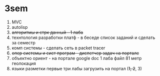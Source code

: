 # 3sem
1. MVC
1. autolisp
1. ~~алгоритмы и стрк данный - 1 лаба~~
1. технтология разработки платф - в беседе список заданий и сделать за семестр
1. комп системы - сделать сеть в packet tracer
1. ~~опер системы и сист програм - диспетчер задач на портале~~ 
1. объектно ориент - на портале google doc 1 лаба файл 81 метр геолокация
1. языки разметки первые три лабы загрузить на портал (~~1, 2~~, 3)
